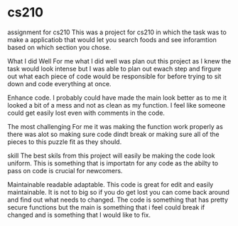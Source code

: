 # cs210
assignment for cs210
This was a project for cs210 in which the task was to make a applicatiob that would let you search foods and see inforamtion based on which section you chose.

What I did Well
For me what I did well was plan out this project as I knew the task would look intense but I was able to plan out ewach step and firgure out what each piece of code would be responsible for before trying to sit down and code everything at once.

Enhance code.
I probably could have made the main look better as to me it looked a bit of a mess and not as clean as my function. I feel like someone could get easily lost even with comments in the code.

The most challenging
For me it was making the function work properly as there was alot so making sure code dindt break or making sure all of the pieces to this puzzle fit as they should.

skill
The best skils from this project will easily be making the code look uniform. This is something that is importatn for any code as the abilty to pass on code is crucial for newcomers.

Maintainable readable adaptable.
This code is great for edit and easily maintainable. It is not to big so if you do get lost you can come back around and find out what needs to changed. The code is something that has pretty secure functions but the main is something that i feel could break if changed and is something that I would like to fix.

